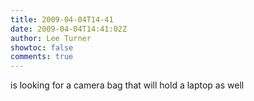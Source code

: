 ```yaml
---
title: 2009-04-04T14-41
date: 2009-04-04T14:41:02Z
author: Lee Turner
showtoc: false
comments: true
---
```


is looking for a camera bag that will hold a laptop as well

